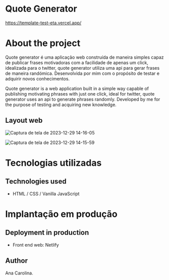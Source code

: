 # Quote Generator
https://template-test-eta.vercel.app/

# About the project

<p>Quote generator é uma aplicação web construída de maneira simples capaz de publicar frases motivadoras com a facilidade de apenas um click, idealizada para o twitter, quote generator utiliza uma api para gerar frases de maneira randómica. Desenvolvida por mim com o propósito de testar e adquirir novos conhecimentos.

Quote generator is a web application built in a simple way capable of publishing motivating phrases with just one click, ideal for twitter, quote generator uses an api to generate phrases randomly. Developed by me for the purpose of testing and acquiring new knowledge.</p>




<h2>Layout web</h2>

![Captura de tela de 2023-12-29 14-16-05](https://github.com/carolina-mcd/template-test/assets/82965208/021469fe-4e7a-41de-8b2f-d1580297d364)

![Captura de tela de 2023-12-29 14-15-59](https://github.com/carolina-mcd/template-test/assets/82965208/ce018fc3-eb4e-4d6b-8c39-a6a446ddc4f3)




# Tecnologias utilizadas
## Technologies used


- HTML / CSS / Vanilla JavaScript

# Implantação em produção
## Deployment in production

- Front end web: Netlify


## Author
Ana Carolina.
